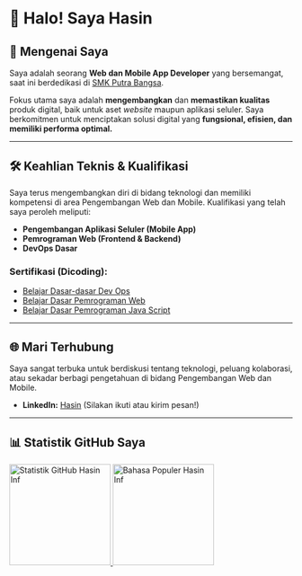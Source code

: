 # 👋 Halo! Saya Hasin

## 🚀 Mengenai Saya
Saya adalah seorang **Web dan Mobile App Developer** yang bersemangat, saat ini berdedikasi di [SMK Putra Bangsa](https://www.smkpbwaru.sch.id/).

Fokus utama saya adalah **mengembangkan** dan **memastikan kualitas** produk digital, baik untuk aset *website* maupun aplikasi seluler. Saya berkomitmen untuk menciptakan solusi digital yang **fungsional, efisien, dan memiliki performa optimal.**

---

## 🛠️ Keahlian Teknis & Kualifikasi

Saya terus mengembangkan diri di bidang teknologi dan memiliki kompetensi di area Pengembangan Web dan Mobile. Kualifikasi yang telah saya peroleh meliputi:

* **Pengembangan Aplikasi Seluler (Mobile App)**
* **Pemrograman Web (Frontend & Backend)**
* **DevOps Dasar**

### Sertifikasi (Dicoding):
* [Belajar Dasar-dasar Dev Ops](https://www.dicoding.com/certificates/MEPJKL116X3V)
* [Belajar Dasar Pemrograman Web](https://www.dicoding.com/certificates/N9ZO4DLW6ZG5)
* [Belajar Dasar Pemrograman Java Script](https://www.dicoding.com/certificates/6RPN639MRP2M)

---

## 🌐 Mari Terhubung

Saya sangat terbuka untuk berdiskusi tentang teknologi, peluang kolaborasi, atau sekadar berbagi pengetahuan di bidang Pengembangan Web dan Mobile.
* **LinkedIn:** [Hasin](https://www.linkedin.com/in/hasinsam/) (Silakan ikuti atau kirim pesan!)

---

## 📊 Statistik GitHub Saya

<p align="left">
  <a href="https://github.com/hasininf">
    <img height="180em" src="https://github-readme-stats-eight-theta.vercel.app/api?username=hasininf" alt="Statistik GitHub Hasin Inf"/>
    <img height="180em" src="https://github-readme-stats.vercel.app/api/top-langs/?username=hasininf&layout=compact&langs_count=8&theme=algolia&hide_border=true&title_color=007ACC&icon_color=007ACC" alt="Bahasa Populer Hasin Inf"/>
  </a>
</p>

